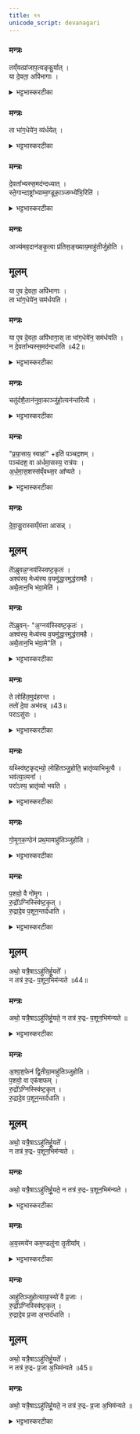```yaml
---
title: ११
unicode_script: devanagari
---
```


### मन्त्रः
तय्ँयत्प्रा॑जाप॒त्यङ्कु॒र्यात् ।  
या दे॒वता॒ अपि॑भागाः ।  
<details><summary>भट्टभास्करटीका</summary>

1वैश्वदेवो वा इति ॥ प्राजापत्यमेव यदि कुर्यात् या अन्या देवता अपिभागाः संभावितभागाः । संभावनायामपिशब्दः ।  
</details>

### मन्त्रः
ता भा॑ग॒धेये॑न॒ व्य॑र्धयेत् ।  

<details><summary>भट्टभास्करटीका</summary>

ताः भागधेयेन आत्मीयेन व्यर्धयेत् वियोजयेत् ।  
</details>

### मन्त्रः
दे॒वता᳚भ्यस्स॒मद॑न्दध्यात् ।  
स्ते॒गान्दꣵष्ट्रा᳚भ्याम्म॒ण्डूका॒ञ्जम्भ्ये॑भि॒रिति॑ ।  

<details><summary>भट्टभास्करटीका</summary>

ततो देवताभ्यः समदं कलहं दध्यात् उत्पादयेत् सह माद्यन्त्यस्यामिति समत् कलहः, अधिकरणे संपदादित्वात् क्विप् । स्तेगादिभ्यो होमस्सर्वा देवतास्समर्धयति समृद्धभागाः करोति ।  
</details>

### मन्त्रः
आज्य॑मव॒दान॑ङ्कृ॒त्वा प्र॑तिस॒ङ्ख्याय॒माहु॑तीर्जुहोति ।  
## मूलम्
या ए॒व दे॒वता॒ अपि॑भागाः ।  
ता भा॑ग॒धेये॑न॒ सम॑र्धयति ।  
### मन्त्रः
या ए॒व दे॒वता॒ अपि॑भागा॒स् ता भा॑ग॒धेये॑न॒ सम॑र्धयति ।  
न दे॒वता᳚भ्यस्स॒मद॑न्दधाति ॥42॥  

<details><summary>भट्टभास्करटीका</summary>

आज्यमवदानं अवदानप्रमाणं कृत्वा गृहीत्वा आहुतीर्जुहोति प्रतिसंख्यायं प्रतिसंख्याय 'ख्या प्रकथने' प्रत्येकं सम्यक्कथयित्वा मन्त्रान् जुहोति प्रतिमन्त्रमिति यावत् । आभीक्ष्ण्ये णमुल्, 'आतो युक्विण्कृतोः' इति युक् ॥
</details>

### मन्त्रः
चतु॑र्दशै॒तान॑नुवा॒काञ्जु॑हो॒त्यन॑न्तरित्यै ।  
<details><summary>भट्टभास्करटीका</summary>

2चतुर्दशेति ॥ हविष्षु हुतेषु नारिष्ठान् हुत्वा एतैश्चतुर्दशानुवाकैश्शरीरहोमान् जुहोति । अनन्तरित्यै कस्याश्चिदपि देवताया अनन्तर्हितत्वाय ।  
</details>

### मन्त्रः
"प्र॒या॒साय॒ स्वाहा॑" +इति॑ पञ्चद॒शम् ।  
पञ्च॑दश॒ वा अ॑र्धमा॒सस्य॒ रात्र॑यः ।  
अ॒र्ध॒मा॒स॒शस्स॑व्ँवथ्स॒र आ᳚प्यते ।  

<details><summary>भट्टभास्करटीका</summary>

पञ्चदशमिति । क्रमप्राप्तं 'द्यौस्ते पृष्ठं' इति हित्वा 'प्रयासाय' इति पञ्चदशस्यानुवाकस्य स्थाने जुहोति तत्संख्याद्वारेण संवत्सराप्तौ संवत्सरनिलयास्सर्वा देवताः प्रीता भवन्ति ।  
ततः 'चित्तं सन्तानेन' इति षोडशं हुत्वा 'द्यौस्ते पृष्ठं' इति सप्तदशः कार्यः ॥
</details>

### मन्त्रः
दे॒वा॒सु॒रास्सय्ँय॑त्ता आसन्न् ।  
## मूलम्
ते᳚ऽब्रुवन्न॒ग्नय॑स्स्विष्ट॒कृतः॑ ।  
अश्व॑स्य॒ मेध्य॑स्य व॒यमु॑द्धा॒रमुद्ध॑रामहै ।  
अथै॒तान॒भि भ॑वा॒मेति॑ ।
### मन्त्रः
ते᳚ऽब्रुवन्- "अ॒ग्नय॑स्स्विष्ट॒कृतः॑ ।  
अश्व॑स्य॒ मेध्य॑स्य व॒यमु॑द्धा॒रमुद्ध॑रामहै ।  
अथै॒तान॒भि भ॑वा॒मे"ति॑ ।  

<details><summary>भट्टभास्करटीका</summary>

3देवासुरा इत्यादि ॥ देवासुरेषु संयत्तेषु ये अश्वमेधस्य त्रयः स्विष्टकृतः तेऽब्रुवन् अस्य मेध्यस्याश्वस्य संबन्धि किंचिद्द्रव्यं वयमुद्धारं आत्मीयभागादधिकं भागं उद्धरामहै तत एतान् असुरान् अभिभवामेति ।  
</details>

### मन्त्रः
ते लोहि॑त॒मुद॑हरन्त ।  
ततो॑ दे॒वा अभ॑वन्न् ॥43॥  
पराऽसु॑राः ।  

<details><summary>भट्टभास्करटीका</summary>

अथ देवैरनुज्ञाते लोहितं अश्वस्य उदहरन्त अधिकं गृहीतवन्तः ।  
</details>

### मन्त्रः
यथ्स्वि॑ष्ट॒कृद्भ्यो॒ लोहि॑तञ्जु॒होति॒ भ्रातृ॑व्याभिभूत्यै ।  
भव॑त्या॒त्मना᳚ ।  
परा᳚ऽस्य॒ भ्रातृ॑व्यो भवति ।  

<details><summary>भट्टभास्करटीका</summary>

तस्मात् स्विष्टकृद्भ्यो लोहितहोमो भ्रातृव्याभिभूत्यै भवति ॥
</details>

### मन्त्रः
गो॒मृ॒ग॒क॒ण्ठेन॑ प्रथ॒मामाहु॑तिञ्जुहोति ।  
<details><summary>भट्टभास्करटीका</summary>

4गोमृगकण्ठेनेत्यादि ॥ उक्तो गोमृगः । तस्य कण्ठे बिले अश्वस्य लोहितमानीय तेन प्रथमामाहुतिं जुहोति पशुसिद्धि हेतुत्वात् ।  
</details>

### मन्त्रः

प॒शवो॒ वै गो॑मृ॒गः ।  
रु॒द्रो᳚ऽग्निस्स्वि॑ष्ट॒कृत् ।  
रु॒द्रादे॒व प॒शून॒न्तर्द॑धाति ।  
<details><summary>भट्टभास्करटीका</summary>

पशवो गोमृगः । स्वयं रुद्र एव स्विष्टकृदग्निः तद्रूपेणाविर्भावात् । तस्मादनेन होमो रुद्रात्पशूनन्तर्दधाति दर्शनपथादपनयति ।  
</details>

## मूलम्
अथो॒ यत्रै॒षाऽऽहु॑तिर्हू॒यते᳚ ।  
न तत्र॑ रु॒द्रᳶ प॒शून॒भिम॑न्यते ॥44॥
### मन्त्रः

अथो॒ यत्रै॒षाऽऽहु॑तिर्हू॒यते॒ न तत्र॑ रु॒द्रᳶ प॒शून॒भिम॑न्यते ॥
<details><summary>भट्टभास्करटीका</summary>

अथो अपिच यत्रैषाऽऽहुतिः गोमृगकण्ठेन रुद्रात्मने स्विष्टकृते हूयते तत्र देशे रुद्रोऽपि पशून् नाभिमन्यते हन्तुमना न बुध्यते ॥
</details>

### मन्त्रः
अ॒श्व॒श॒फेन॑ द्वि॒तीया॒माहु॑तिञ्जुहोति ।  
प॒शवो॒ वा एक॑शफम् ।  
रु॒द्रो᳚ऽग्निस्स्वि॑ष्ट॒कृत् ।  
रु॒द्रादे॒व प॒शून॒न्तर्द॑धाति ।  
## मूलम्
अथो॒ यत्रै॒षाऽऽहु॑तिर्हू॒यते᳚ ।  
न तत्र॑ रु॒द्रᳶ प॒शून॒भिम॑न्यते ।  
### मन्त्रः
अथो॒ यत्रै॒षाऽऽहु॑तिर्हू॒यते॒ न तत्र॑ रु॒द्रᳶ प॒शून॒भिम॑न्यते ।  

<details><summary>भट्टभास्करटीका</summary>

5अश्वशफेनेत्यादि ॥ अश्वशफं बिलयुक्तं कृत्वा लोहितमवदाय जुहोति । गतमन्यत् ॥
</details>

### मन्त्रः
अ॒य॒स्मये॑न कम॒ण्डलु॑ना तृ॒तीया᳚म् ।  

<details><summary>भट्टभास्करटीका</summary>

6अयस्मयेनेत्यादि ॥ भत्वाद्रुत्वाभावः ।  
</details>

### मन्त्रः
आहु॑तिञ्जुहोत्याया॒स्यो॑ वै प्र॒जाः ।  
रु॒द्रो᳚ऽग्निस्स्वि॑ष्ट॒कृत् ।  
रु॒द्रादे॒व प्र॒जा अ॒न्तर्द॑धाति ।  
## मूलम्
अथो॒ यत्रै॒षाऽऽहु॑तिर्हू॒यते᳚ ।  
न तत्र॑ रु॒द्रᳶ प्र॒जा अ॒भिम॑न्यते ॥45॥  
### मन्त्रः
अथो॒ यत्रै॒षाऽऽहु॑तिर्हू॒यते॒ न तत्र॑ रु॒द्रᳶ प्र॒जा अ॒भिम॑न्यते ॥
<details><summary>भट्टभास्करटीका</summary>

आयास्य इति । अयास्येन सृष्टाः । उदात्तनिवृत्तिस्वरेण ङीप उदात्तत्वात् - 'उदात्तस्वरितयोर्यणः' इति विभक्तिस्स्वर्यते । गतमन्यत् । प्रजा इति विशेषः ॥

इति तृतीये नवमे एकादशोऽनुवाकः ॥  

</details>

